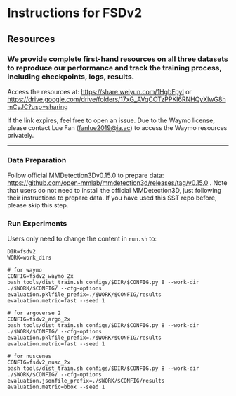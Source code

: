 # Instructions for FSDv2

## Resources
### We provide complete first-hand resources on all three datasets to reproduce our performance and track the training process, including checkpoints, logs, results.
Access the resources at: https://share.weiyun.com/1HgbFpyI or https://drive.google.com/drive/folders/17xG_AVqCOTzPPKl6RNHQyXlwG8hmCyJC?usp=sharing

If the link expires, feel free to open an issue.
Due to the Waymo license, please contact Lue Fan (fanlue2019@ia.ac) to access the Waymo resources privately.

---

### Data Preparation
Follow official MMDetection3Dv0.15.0 to prepare data: https://github.com/open-mmlab/mmdetection3d/releases/tag/v0.15.0 . 
Note that users do not need to install the official MMDetection3D, just following their instructions to prepare data.
If you have used this SST repo before, please skip this step.

### Run Experiments
Users only need to change the content in `run.sh` to:
```
DIR=fsdv2
WORK=work_dirs

# for waymo
CONFIG=fsdv2_waymo_2x
bash tools/dist_train.sh configs/$DIR/$CONFIG.py 8 --work-dir ./$WORK/$CONFIG/ --cfg-options evaluation.pklfile_prefix=./$WORK/$CONFIG/results evaluation.metric=fast --seed 1

# for argoverse 2
CONFIG=fsdv2_argo_2x
bash tools/dist_train.sh configs/$DIR/$CONFIG.py 8 --work-dir ./$WORK/$CONFIG/ --cfg-options evaluation.pklfile_prefix=./$WORK/$CONFIG/results evaluation.metric=fast --seed 1

# for nuscenes
CONFIG=fsdv2_nusc_2x
bash tools/dist_train.sh configs/$DIR/$CONFIG.py 8 --work-dir ./$WORK/$CONFIG/ --cfg-options evaluation.jsonfile_prefix=./$WORK/$CONFIG/results evaluation.metric=bbox --seed 1
```
